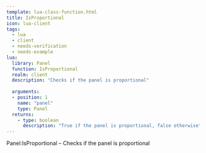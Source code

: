 ```yaml
---
template: lua-class-function.html
title: IsProportional
icon: lua-client
tags:
  - lua
  - client
  - needs-verification
  - needs-example
lua:
  library: Panel
  function: IsProportional
  realm: client
  description: "Checks if the panel is proportional"
  
  arguments:
  - position: 1
    name: "panel"
    type: Panel
  returns:
    - type: boolean
      description: "True if the panel is proportional, false otherwise"
---
```


<div class="lua__search__keywords">
Panel:IsProportional &#x2013; Checks if the panel is proportional
</div>
